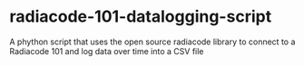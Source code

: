 # radiacode-101-datalogging-script
A phython script that uses the open source radiacode library to connect to a Radiacode 101 and log data over time into a CSV file
